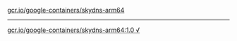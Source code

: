 [gcr.io/google-containers/skydns-arm64](https://hub.docker.com/r/anjia0532/google-containers.skydns-arm64/tags/) 

----
[gcr.io/google-containers/skydns-arm64:1.0 √](https://hub.docker.com/r/anjia0532/google-containers.skydns-arm64/tags/)

